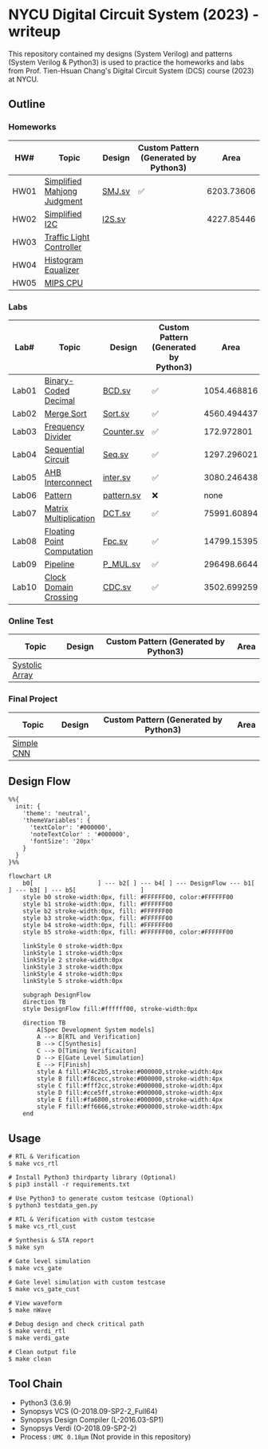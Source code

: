 # NYCU Digital Circuit System (2023) - writeup
This repository contained my designs (System Verilog) and patterns (System Verilog & Python3) is used to practice the homeworks and labs from Prof. Tien-Hsuan Chang's Digital Circuit System (DCS) course (2023) at NYCU.

## Outline
### Homeworks
| HW#  | Topic                                              | Design                  | Custom Pattern (Generated by Python3) | Area       |
| ---- | -------------------------------------------------- | ----------------------- | ------------------------------------- | ---------- |
| HW01 | [Simplified Mahjong Judgment](./HW01/DCS_HW01.pdf) | [SMJ.sv](./HW01/SMJ.sv) | ✅                                     | 6203.73606 |
| HW02 | [Simplified I2C](./HW02/DCS_HW02.pdf)              | [I2S.sv](./HW02/I2S.sv) |                                       | 4227.85446 |
| HW03 | [Traffic Light Controller](./HW03/DCS_HW03.pdf)    |                         |                                       |            |
| HW04 | [Histogram Equalizer](./HW04/DCS_HW04.pdf)         |                         |                                       |            |
| HW05 | [MIPS CPU](./HW05/DCS_HW05.pdf)                    |                         |                                       |            |

### Labs
| Lab#  | Topic                                               | Design                           | Custom Pattern (Generated by Python3) | Area        |
| ----- | --------------------------------------------------- | -------------------------------- | ------------------------------------- | ----------- |
| Lab01 | [Binary-Coded Decimal](./Lab01/DCS_Lab01.pdf)       | [BCD.sv](./Lab01/BCD.sv)         | ✅                                     | 1054.468816 |
| Lab02 | [Merge Sort](./Lab02/DCS_Lab02.pdf)                 | [Sort.sv](./Lab02/Sort.sv)       | ✅                                     | 4560.494437 |
| Lab03 | [Frequency Divider](./Lab03/DCS_Lab03.pdf)          | [Counter.sv](./Lab03/Counter.sv) | ✅                                     | 172.972801  |
| Lab04 | [Sequential Circuit](./Lab04/DCS_Lab04.pdf)         | [Seq.sv](./Lab04/Seq.sv)         | ✅                                     | 1297.296021 |
| Lab05 | [AHB Interconnect](./Lab05/DCS_Lab05.pdf)           | [inter.sv](./Lab05/inter.sv)     | ✅                                     | 3080.246438 |
| Lab06 | [Pattern](./Lab06/DCS_Lab06.pdf)                    | [pattern.sv](./Lab06/pattern.sv) | ❌                                     | none        |
| Lab07 | [Matrix Multiplication](./Lab07/DCS_Lab07.pdf)      | [DCT.sv](./Lab07/DCT.sv)         | ✅                                     | 75991.60894 |
| Lab08 | [Floating Point Computation](./Lab08/DCS_Lab08.pdf) | [Fpc.sv](./Lab08/Fpc.sv)         | ✅                                     | 14799.15395 |
| Lab09 | [Pipeline](./Lab09/DCS_Lab09.pdf)                   | [P_MUL.sv](./Lab09/P_MUL.sv)     | ✅                                     | 296498.6644 |
| Lab10 | [Clock Domain Crossing](./Lab10/DCS_Lab10.pdf)      | [CDC.sv](./Lab10/CDC.sv)         | ✅                                     | 3502.699259 |

### Online Test
| Topic                         | Design | Custom Pattern (Generated by Python3) | Area |
| ----------------------------- | ------ | ------------------------------------- | ---- |
| [Systolic Array](./OT/OT.pdf) |        |                                       |      |

### Final Project
| Topic                                       | Design | Custom Pattern (Generated by Python3) | Area |
| ------------------------------------------- | ------ | ------------------------------------- | ---- |
| [Simple CNN](./Final/DCS_Final_Project.pdf) |        |                                       |      |

## Design Flow
```mermaid
%%{
  init: {
    'theme': 'neutral',
    'themeVariables': {
      'textColor': '#000000',
      'noteTextColor' : '#000000',
      'fontSize': '20px'
    }
  }
}%%

flowchart LR
    b0[                  ] --- b2[ ] --- b4[ ] --- DesignFlow --- b1[ ] --- b3[ ] --- b5[                  ]
    style b0 stroke-width:0px, fill: #FFFFFF00, color:#FFFFFF00
    style b1 stroke-width:0px, fill: #FFFFFF00
    style b2 stroke-width:0px, fill: #FFFFFF00
    style b3 stroke-width:0px, fill: #FFFFFF00
    style b4 stroke-width:0px, fill: #FFFFFF00
    style b5 stroke-width:0px, fill: #FFFFFF00, color:#FFFFFF00

    linkStyle 0 stroke-width:0px
    linkStyle 1 stroke-width:0px
    linkStyle 2 stroke-width:0px
    linkStyle 3 stroke-width:0px
    linkStyle 4 stroke-width:0px
    linkStyle 5 stroke-width:0px
    
    subgraph DesignFlow
    direction TB
    style DesignFlow fill:#ffffff00, stroke-width:0px

    direction TB
        A[Spec Development System models]
        A --> B[RTL and Verification]
        B --> C[Synthesis]
        C --> D[Timing Verificaiton]
        D --> E[Gate Level Simulation]
        E --> F[Finish]
        style A fill:#74c2b5,stroke:#000000,stroke-width:4px
        style B fill:#f8cecc,stroke:#000000,stroke-width:4px
        style C fill:#fff2cc,stroke:#000000,stroke-width:4px
        style D fill:#cce5ff,stroke:#000000,stroke-width:4px
        style E fill:#fa6800,stroke:#000000,stroke-width:4px
        style F fill:#ff6666,stroke:#000000,stroke-width:4px
    end
```

## Usage
```shell
# RTL & Verification
$ make vcs_rtl

# Install Python3 thirdparty library (Optional)
$ pip3 install -r requirements.txt

# Use Python3 to generate custom testcase (Optional)
$ python3 testdata_gen.py

# RTL & Verification with custom testcase
$ make vcs_rtl_cust

# Synthesis & STA report
$ make syn

# Gate level simulation
$ make vcs_gate

# Gate level simulation with custom testcase
$ make vcs_gate_cust

# View waveform
$ make nWave

# Debug design and check critical path
$ make verdi_rtl
$ make verdi_gate

# Clean output file
$ make clean
```

## Tool Chain
* Python3 (3.6.9)
* Synopsys VCS (O-2018.09-SP2-2_Full64)
* Synopsys Design Compiler (L-2016.03-SP1)
* Synopsys Verdi (O-2018.09-SP2-2)
* Process : `UMC 0.18µm` (Not provide in this repository)
